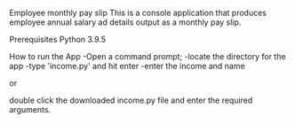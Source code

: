 Employee monthly pay slip
This is a console application that produces employee annual salary ad details output as a monthly pay slip.

Prerequisites
Python 3.9.5

How to run the App
-Open a command prompt;
-locate the directory for the app
-type 'income.py' and hit enter
-enter the income and name

or 

double click the downloaded income.py file and enter the required arguments.
